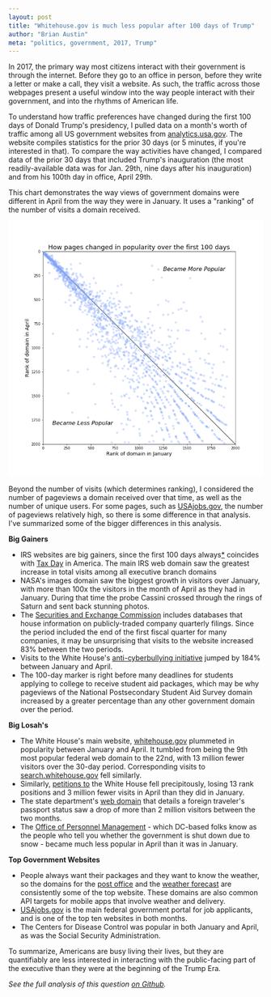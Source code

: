 ```yaml
---
layout: post
title: "Whitehouse.gov is much less popular after 100 days of Trump"
author: "Brian Austin"
meta: "politics, government, 2017, Trump"
---
```

In 2017, the primary way most citizens interact with their government is through the internet. Before they go to an office in person, before they write a letter or make a call, they visit a website. As such, the traffic across those webpages present a useful window into the way people interact with their government, and into the rhythms of American life.

To understand how traffic preferences have changed during the first 100 days of Donald Trump's presidency, I pulled data on a month's worth of traffic among all US government websites from [analytics.usa.gov](https://analytics.usa.gov/). The website compiles statistics for the prior 30 days (or 5 minutes, if you're interested in that). To compare the way activities have changed, I compared data of the prior 30 days that included Trump's inauguration (the most readily-available data was for Jan. 29th, nine days after his inauguration) and from his 100th day in office, April 29th.

This chart demonstrates the way views of government domains were different in April from the way they were in January. It uses a "ranking" of the number of visits a domain received.

![](https://raw.githubusercontent.com/austinbrian/blog/master/images/pagerank.png)

Beyond the number of visits (which determines ranking), I considered the number of pageviews a domain received over that time, as well as the number of unique users. For some pages, such as [USAjobs.gov](https://www.usajobs.gov/), the number of pageviews relatively high, so there is some difference in that analysis. I've summarized some of the bigger differences in this analysis.

**Big Gainers**
- IRS websites are big gainers, since the first 100 days always[\*](http://archive.fortune.com/magazines/fortune/fortune_archive/2002/04/15/321414/index.htm "Well, since 1921. Tax Day began with passage of the 16th Amendment in 1913, but was collected March 1st, before Woodrow Wilson's inauguration on March 4th of 1913. It moved to March 15th in 1918, where it remained until 1955, when it moved again to the day we know, April 15th.") coincides with [Tax Day](https://austinbrian.github.io/2017/04/18/pres_counties/) in America. The main IRS web domain saw the greatest increase in total visits among all executive branch domains
- NASA's images domain saw the biggest growth in visitors over January, with more than 100x the visitors in the month of April as they had in January. During that time the probe Cassini crossed through the rings of Saturn and sent back stunning photos.
- The [Securities and Exchange Commission](https://sec.gov) includes databases that house information on publicly-traded company quarterly filings. Since the period included the end of the first fiscal quarter for many companies, it may be unsurprising that visits to the website increased 83% between the two periods.
- Visits to the White House's [anti-cyberbullying initiative](https://www.stopbullying.gov/ "the cyber") jumped by 184% between January and April.
- The 100-day marker is right before many deadlines for students applying to college to receive student aid packages, which may be why pageviews of the National Postsecondary Student Aid Survey domain increased by a greater percentage than any other government domain over the period.

**Big Losah's**
- The White House's main website, [whitehouse.gov](https://www.whitehouse.gov/) plummeted in popularity between January and April. It tumbled from being the 9th most popular federal web domain to the 22nd, with 13 million fewer visitors over the 30-day period. Corresponding visits to [search.whitehouse.gov](https://search.whitehouse.gov) fell similarly.
- Similarly, [petitions to](https://petitions.whitehouse.gov/) the White House fell precipitously, losing 13 rank positions and 3 million fewer visits in April than they did in January.
- The state department's [web domain](https://ceac.state.gov) that details a foreign traveler's passport status saw a drop of more than 2 million visitors between the two months.
- The [Office of Personnel Management](https://opm.gov) - which DC-based folks know as the people who tell you whether the government is shut down due to snow - became much less popular in April than it was in January.

**Top Government Websites**
- People always want their packages and they want to know the weather, so the domains for the [post office](https://tools.usps.com) and the [weather forecast](https://forecast.weather.gov) are consistently some of the top website. These domains are also common API targets for mobile apps that involve weather and delivery.
- [USAjobs.gov](https://usajobs.gov) is the main federal government portal for job applicants, and is one of the top ten websites in both months.
- The Centers for Disease Control was popular in both January and April, as was the Social Security Administration.

To summarize, Americans are busy living their lives, but they are quantifiably are less interested in interacting with the public-facing part of the executive than they were at the beginning of the Trump Era.

*See the full analysis of this question [on Github](https://github.com/austinbrian/austinbrian.github.io/blob/master/analyses/Gov%20website%20analytics.ipynb).*
